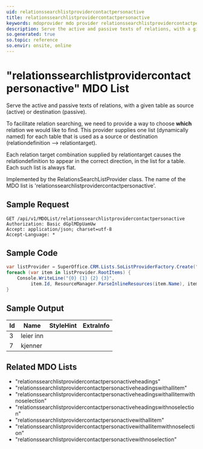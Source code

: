 ```yaml
---
uid: relationssearchlistprovidercontactpersonactive
title: relationssearchlistprovidercontactpersonactive
keywords: mdoprovider mdo provider relationssearchlistprovidercontactpersonactive
description: Serve the active and passive texts of relations, with a given table as source (active) or destination (passive).
so.generated: true
so.topic: reference
so.envir: onsite, online
---
```


# "relationssearchlistprovidercontactpersonactive" MDO List
Serve the active and passive texts of relations, with a given table as source (active)
or destination (passive).

To facilitate relation searching, we need to provide a way to choose <b>which</b> relation we
would like to find. This provider supplies one list (dynamically named) for each table that
is used as a source or destination (relationdefinition --&gt; relationtarget).


Each relation target combination supplied by relationtarget causes the relationdefinition to
appear in the correct direction, in the list for a table. Each such list is always flat.

Implemented by the <see cref="T:SuperOffice.CRM.Lists.RelationsSearchListProvider">RelationsSearchListProvider</see> class.
The name of the MDO list is 'relationssearchlistprovidercontactpersonactive'.




## Sample Request

```http!
GET /api/v1/MDOList/relationssearchlistprovidercontactpersonactive
Authorization: Basic dGplMDpUamUw
Accept: application/json; charset=utf-8
Accept-Language: *

```

## Sample Code
```cs
var listProvider = SuperOffice.CRM.Lists.SoListProviderFactory.Create("relationssearchlistprovidercontactpersonactive", forceFlatList: true);
foreach (var item in listProvider.RootItems) {
    Console.WriteLine("{0} {1} {2} {3}", 
         item.Id, ResourceManager.ParseInlineResources(item.Name), item.StyleHint, item.ExtraInfo);
}
```

## Sample Output

|Id   | Name  |StyleHint|ExtraInfo |
| --- | ----- | ------- | -------- |
|3|leier inn|||
|7|kjenner|||


## Related MDO Lists

* "relationssearchlistprovidercontactpersonactiveheadings"
* "relationssearchlistprovidercontactpersonactiveheadingswithallitem"
* "relationssearchlistprovidercontactpersonactiveheadingswithallitemwithnoselection"
* "relationssearchlistprovidercontactpersonactiveheadingswithnoselection"
* "relationssearchlistprovidercontactpersonactivewithallitem"
* "relationssearchlistprovidercontactpersonactivewithallitemwithnoselection"
* "relationssearchlistprovidercontactpersonactivewithnoselection"

